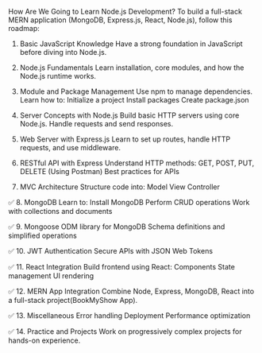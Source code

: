 How Are We Going to Learn Node.js Development?
To build a full-stack MERN application (MongoDB, Express.js, React, Node.js), follow this roadmap:

1. Basic JavaScript Knowledge
    Have a strong foundation in JavaScript before diving into Node.js.

2. Node.js Fundamentals
    Learn installation, core modules, and how the Node.js runtime works.

3. Module and Package Management
    Use npm to manage dependencies.
    Learn how to:
        Initialize a project
        Install packages
        Create package.json

4. Server Concepts with Node.js
    Build basic HTTP servers using core Node.js.
    Handle requests and send responses.

5. Web Server with Express.js
    Learn to set up routes, handle HTTP requests, and use middleware.

6. RESTful API with Express
    Understand HTTP methods: GET, POST, PUT, DELETE (Using Postman)
    Best practices for APIs

7. MVC Architecture
    Structure code into:
        Model
        View
        Controller

✅ 8. MongoDB
    Learn to:
        Install MongoDB
        Perform CRUD operations
        Work with collections and documents

✅ 9. Mongoose
    ODM library for MongoDB
    Schema definitions and simplified operations

✅ 10. JWT Authentication
    Secure APIs with JSON Web Tokens

✅ 11. React Integration
    Build frontend using React:
    Components
    State management
    UI rendering

✅ 12. MERN App Integration
    Combine Node, Express, MongoDB, React into a full-stack project(BookMyShow App).

✅ 13. Miscellaneous
    Error handling
    Deployment
    Performance optimization

✅ 14. Practice and Projects
    Work on progressively complex projects for hands-on experience.